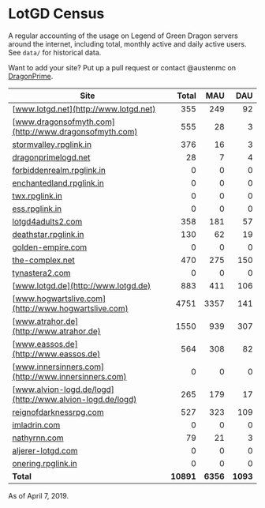 # LotGD Census
A regular accounting of the usage on Legend of Green Dragon servers around the internet, including total, monthly active and daily active users. See `data/` for historical data.

Want to add your site? Put up a pull request or contact @austenmc on [DragonPrime](http://dragonprime.net).


Site | Total | MAU | DAU
--- | ---:| ---:| ---:
[www.lotgd.net](http://www.lotgd.net)|355|249|92
[www.dragonsofmyth.com](http://www.dragonsofmyth.com)|555|28|3
[stormvalley.rpglink.in](http://stormvalley.rpglink.in)|376|16|3
[dragonprimelogd.net](http://dragonprimelogd.net)|28|7|4
[forbiddenrealm.rpglink.in](http://forbiddenrealm.rpglink.in)|0|0|0
[enchantedland.rpglink.in](http://enchantedland.rpglink.in)|0|0|0
[twx.rpglink.in](http://twx.rpglink.in)|0|0|0
[ess.rpglink.in](http://ess.rpglink.in)|0|0|0
[lotgd4adults2.com](http://lotgd4adults2.com)|358|181|57
[deathstar.rpglink.in](http://deathstar.rpglink.in)|130|62|19
[golden-empire.com](http://golden-empire.com)|0|0|0
[the-complex.net](http://the-complex.net)|470|275|150
[tynastera2.com](http://tynastera2.com)|0|0|0
[www.lotgd.de](http://www.lotgd.de)|883|411|106
[www.hogwartslive.com](http://www.hogwartslive.com)|4751|3357|141
[www.atrahor.de](http://www.atrahor.de)|1550|939|307
[www.eassos.de](http://www.eassos.de)|564|308|82
[www.innersinners.com](http://www.innersinners.com)|0|0|0
[www.alvion-logd.de/logd](http://www.alvion-logd.de/logd)|265|179|17
[reignofdarknessrpg.com](http://reignofdarknessrpg.com)|527|323|109
[imladrin.com](http://imladrin.com)|0|0|0
[nathyrnn.com](http://nathyrnn.com)|79|21|3
[aljerer-lotgd.com](http://aljerer-lotgd.com)|0|0|0
[onering.rpglink.in](http://onering.rpglink.in)|0|0|0
**Total**|**10891**|**6356**|**1093**

As of April 7, 2019.
